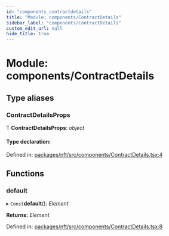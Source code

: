 ```yaml
---
id: "components_contractdetails"
title: "Module: components/ContractDetails"
sidebar_label: "components/ContractDetails"
custom_edit_url: null
hide_title: true
---
```


# Module: components/ContractDetails

## Type aliases

### ContractDetailsProps

Ƭ **ContractDetailsProps**: *object*

#### Type declaration:

Defined in: [packages/nft/src/components/ContractDetails.tsx:4](https://github.com/xr3ngine/xr3ngine/blob/673ad6a5f/packages/nft/src/components/ContractDetails.tsx#L4)

## Functions

### default

▸ `Const`**default**(): *Element*

**Returns:** *Element*

Defined in: [packages/nft/src/components/ContractDetails.tsx:8](https://github.com/xr3ngine/xr3ngine/blob/673ad6a5f/packages/nft/src/components/ContractDetails.tsx#L8)
